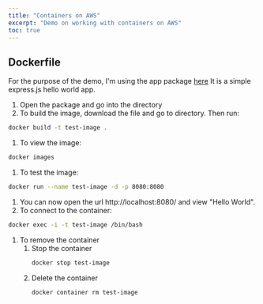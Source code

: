 ```yaml
---
title: "Containers on AWS"
excerpt: "Demo on working with containers on AWS"
toc: true
---
```


## Dockerfile

For the purpose of the demo, I'm using the app package [here](/assets/files/app.zip)
It is a simple express.js hello world app.

1. Open the package and go into the directory
1. To build the image, download the file and go to directory. Then run:
```bash
docker build -t test-image .
```
1. To view the image:
```bash
docker images
```
1. To test the image:
```bash
docker run --name test-image -d -p 8080:8080
```
1. You can now open the url http://localhost:8080/ and view "Hello World".
1. To connect to the container:
```bash
docker exec -i -t test-image /bin/bash
```
1. To remove the container
    1. Stop the container
        ```bash
        docker stop test-image
        ```
    1. Delete the container
        ```bash
        docker container rm test-image
        ```